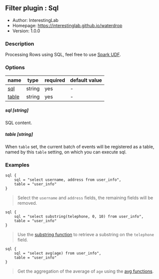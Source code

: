 ## Filter plugin : Sql

* Author: InterestingLab
* Homepage: https://interestinglab.github.io/waterdrop
* Version: 1.0.0

### Description

Processing Rows using SQL, feel free to use [Spark UDF](http://spark.apache.org/docs/latest/api/sql/). 

### Options

| name | type | required | default value |
| --- | --- | --- | --- |
| [sql](#sql-string) | string | yes | - |
| [table](#table-string) | string | yes | - |

##### sql [string]

SQL content.

##### table [string]

When `table` set, the current batch of events will be registered as a table, named by this `table` setting, on which you can execute sql.

### Examples

```
sql {
    sql = "select username, address from user_info",
    table = "user_info"
}
```

> Select the `username` and `address` fields, the remaining fields will be removed.

```
sql {
    sql = "select substring(telephone, 0, 10) from user_info",
    table = "user_info"
}
```

> Use the [substring function](http://spark.apache.org/docs/latest/api/sql/#substring) to retrieve a substring on the `telephone` field.


```
sql {
    sql = "select avg(age) from user_info",
    table = "user_info"
}
```

> Get the aggregation of the average of `age` using the [avg functions](http://spark.apache.org/docs/latest/api/sql/#avg).